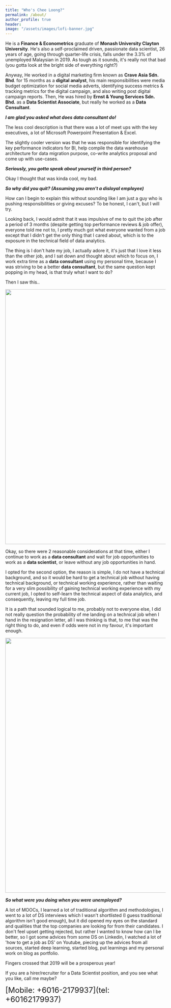 ```yaml
---
title: "Who's Chee Loong?"
permalink: /about/
author_profile: true
header:
image: "/assets/images/lofi-banner.jpg"
---
```


He is a **Finance & Econometrics** graduate of **Monash University Clayton University**. He's also a self-proclaimed driven, passionate data scientist, 26 years of age, going through quarter-life crisis, falls under the 3.3% of unemployed Malaysian in 2019. As tough as it sounds, it's really not that bad (you gotta look at the bright side of everything right?)

Anyway, He worked in a digital marketing firm known as **Crave Asia Sdn. Bhd**. for 15 months as a **digital analyst**, his main responsibilities were media budget optimization for social media adverts, identifying success metrics & tracking metrics for the digital campaign, and also writing post digital campaign reports. Then, He was hired by **Ernst & Young Services Sdn. Bhd.** as a **Data Scientist Associate**, but really he worked as a **Data Consultant**.

***I am glad you asked what does data consultant do!***

The less cool description is that there was a lot of meet ups with the key executives, a lot of Microsoft Powerpoint Presentation & Excel.

The slightly cooler version was that he was responsible for identifying the key performance indicators for BI, help compile the data warehouse architecture for data migration purpose, co-write analytics proposal and come up with use-cases.

***Seriously, you gotta speak about yourself in third person?***

Okay I thought that was kinda cool, my bad.

***So why did you quit? (Assuming you aren't a disloyal employee)***

How can I begin to explain this without sounding like I am just a guy who is pushing responsibilities or giving excuses? To be honest, I can't, but I will try.

Looking back, I would admit that it was impulsive of me to quit the job after a period of 3 months (despite getting top performance reviews & job offer), everyone told me not to, I pretty much got what everyone wanted from a job except that I didn't get the only thing that I cared about, which is to the exposure in the technical field of data analytics.

The thing is I don't hate my job, I actually adore it, it's just that I love it less than the other job, and I sat down and thought about which to focus on, I work extra time as a **data consultant** using my personal time, because I was striving to be a better **data consultant**, but the same question kept popping in my head, is that truly what I want to do?

Then I saw this..

<img src="https://digitaladdictsblog.com/wp-content/uploads/2018/10/steve-jobs-quotes-2.jpg" width="800">

Okay, so there were 2 reasonable considerations at that time, either I continue to work as a **data consultant** and wait for job opportunities to work as a **data scientist**, or leave without any job opportunities in hand.

I opted for the second option, the reason is simple, I do not have a technical background, and so it would be hard to get a technical job without having technical background, or technical working experience, rather than waiting for a very slim possibility of gaining technical working experience with my current job, I opted to self-learn the technical aspect of data analytics, and consequently, leaving my full time job.  

It is a path that sounded logical to me, probably not to everyone else, I did not really question the probability of me landing on a technical job when I hand in the resignation letter, all I was thinking is that, to me that was the right thing to do, and even if odds were not in my favour, it's important enough.

<img src="https://www.fearlessmotivation.com/wp-content/uploads/2017/06/elon-quotes-fb.jpg" width="800">


***So what were you doing when you were unemployed?***

A lot of MOOCs, I learned a lot of traditional algorithm and methodologies, I went to a lot of DS interviews which I wasn't shortlisted (I guess traditional algorithm isn't good enough), but it did opened my eyes on the standard and qualities that the top companies are looking for from their candidates. I don't feel upset getting rejected, but rather I wanted to know how can I be better, so I got some advices from some DS on Linkedin, I watched a lot of 'how to get a job as DS' on Youtube, piecing up the advices from all sources, started deep learning, started blog, put learnings and my personal work on blog as portfolio.

Fingers crossed that 2019 will be a prosperous year!

If you are a hirer/recruiter for a Data Scientist position, and you see what you like, call me maybe?

<span style="font-size:24px;">[Mobile: +6016-2179937](tel: +60162179937)</span>
